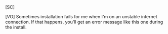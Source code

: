 [SC]

[VO]
Sometimes installation fails for me when I'm on an unstable internet connection. If that happens, you'll get an error message like this one during the install.
